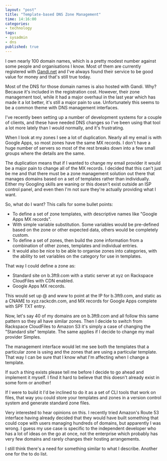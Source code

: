 ```yaml
---
layout: "post"
title: "Template-based DNS Zone Management"
time: 14:16:00
categories:
- technology
tags:
- sysadmin
- dns
published: true
---
```

I own nearly 100 domain names, which is a pretty modest number against some people and organisations I know. Most of them are currently registered with <a href="https://www.gandi.net/">Gandi.net</a> and I've always found their service to be good value for money and that's still true today.

Most of the DNS for those domain names is also hosted with Gandi. Why? Because it's included in the registration cost. However, their zone management tool, while it had a major overhaul in the last year which has made it a lot better, it's still a major pain to use. Unfortunately this seems to be a common theme with DNS management interfaces.

I've recently been setting up a number of development systems for a couple of clients, and these have needed DNS changes so I've been using that tool a lot more lately than I would normally, and it's frustrating.

When I look at my zones I see a lot of duplication. Nearly all my email is with Google Apps, so most zones have the same MX records. I don't have a huge number of servers so most of the rest breaks down into a few small groups where the details are the same.

The duplication means that if I wanted to change my email provider it would be a major pain to change all of the MX records. I decided that this can't just be me and that there must be a zone management solution out there that manages domains based on a set of templates rather than individually. Either my Googling skills are waning or this doesn't exist outside an ISP control panel, and even then I'm not sure they're actually providing what I want.

So, what do I want? This calls for some bullet points:

<ul>
  <li>To define a set of zone templates, with descriptive names like "Google Apps MX records".</li>
  <li>With simple variable substitution. Some variables would be pre-defined based on the zone or other expected data, others would be completely custom.</li>
  <li>To define a set of zones, then build the zone information from a combination of other zones, templates and individual entries.</li>
  <li>It would also be nice to be able to organise zones into categories, with the ability to set variables on the category for use in templates.</li>
</ul>

That way I could define a zone as:

<ul>
   <li>Standard site on b.3ft9.com with a static server at xyz on Rackspace CloudFiles with CDN enabled.</li>
  <li>Google Apps MX records.</li>
</ul>

This would set up @ and www to point at the IP for b.3ft9.com, and static as a CNAME to xyz.rackcdn.com, and MX records for Google Apps complete with SPF TXT entry.

Now, let's say 40 of my domains are on b.3ft9.com and all follow this same pattern so they all have similar zones. Then I decide to switch from Rackspace CloudFiles to Amazon S3 it's simply a case of changing the "Standard site" template. The same applies if I decide to change my mail provider Simples.

The management interface would let me see both the templates that a particular zone is using and the zones that are using a particular template. That way I can be sure that I know what I'm affecting when I change a template.

If such a thing exists please tell me before I decide to go ahead and implement it myself. I find it hard to believe that this doesn't already exist in some form or another!

If I were to build it I'd be inclined to do it as a set of CLI tools that work on files, that way you could store your templates and zones in a version control system and generate standard zone files.

Very interested to hear opinions on this. I recently tried Amazon's Route 53 interface having already decided that they would have built something that could cope with users managing hundreds of domains, but apparently I was wrong. I guess my use case is specific to the independent developer who has a lot of ideas on the go at once, not the enterprise which probably has very few domains and rarely changes their hosting arrangements.

I still think there's a need for something similar to what I describe. Another one for the to do list.
